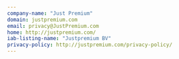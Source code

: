 ```yaml
---
company-name: "Just Premium"
domain: justpremium.com
email: privacy@JustPremium.com
home: http://justpremium.com/
iab-listing-name: "Justpremium BV"
privacy-policy: http://justpremium.com/privacy-policy/
---
```




